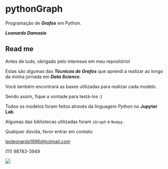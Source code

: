 # pythonGraph
Programação de **_Grafos_** em Python.

**_Leonardo Damasio_**

## Read me

Antes de tudo, obrigado pelo interesse em meu repositório!

Estas são algumas das **_Técnicas de Grafos_** que aprendi a realizar ao longo da minha jornada em **_Data Science_**. 

Você também encontrará as bases utilizadas para realizar cada modelo. 

Sendo assim, fique a vontade para testá-los :)

Todos os modelos foram feitos através da linguagem *Python* no **Jupyter Lab**.

Algumas das bibliotecas utilizadas foram `iGraph` e `Numpy`.

Qualquer dúvida, favor entrar em contato:

leoleonardo1996@hotmail.com

(11) 98783-3949

![](https://www.braspag.com.br/wp/wp-content/uploads/2018/12/conex%C3%B5es.jpg)
